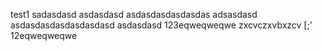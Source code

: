 test1
sadasdasd
asdasdasd
asdasdasdasdasdas
adsasdasd
asdasdasdasdasdasdasd
asdasdasd
123eqweqweqwe
zxcvczxvbxzcv
[;'
12eqweqweqwe
